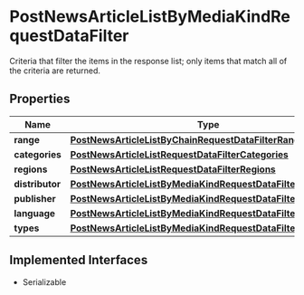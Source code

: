 

# PostNewsArticleListByMediaKindRequestDataFilter

Criteria that filter the items in the response list; only items that match all of the criteria are returned.

## Properties

Name | Type | Description | Notes
------------ | ------------- | ------------- | -------------
**range** | [**PostNewsArticleListByChainRequestDataFilterRange**](PostNewsArticleListByChainRequestDataFilterRange.md) |  |  [optional]
**categories** | [**PostNewsArticleListRequestDataFilterCategories**](PostNewsArticleListRequestDataFilterCategories.md) |  |  [optional]
**regions** | [**PostNewsArticleListRequestDataFilterRegions**](PostNewsArticleListRequestDataFilterRegions.md) |  |  [optional]
**distributor** | [**PostNewsArticleListByMediaKindRequestDataFilterDistributor**](PostNewsArticleListByMediaKindRequestDataFilterDistributor.md) |  |  [optional]
**publisher** | [**PostNewsArticleListByMediaKindRequestDataFilterPublisher**](PostNewsArticleListByMediaKindRequestDataFilterPublisher.md) |  |  [optional]
**language** | [**PostNewsArticleListByMediaKindRequestDataFilterLanguage**](PostNewsArticleListByMediaKindRequestDataFilterLanguage.md) |  |  [optional]
**types** | [**PostNewsArticleListByMediaKindRequestDataFilterTypes**](PostNewsArticleListByMediaKindRequestDataFilterTypes.md) |  |  [optional]


## Implemented Interfaces

* Serializable


